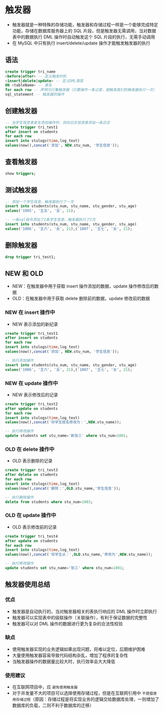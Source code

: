 # 触发器
- 触发器就是一种特殊的存储功能，触发器和存储过程一样是一个能够完成特定功能，存储在数据库服务器上的 SQL 片段，但是触发器无需调用，当对数据表中的数据执行 DML 操作时自动触发这个 SQL 片段的执行，无需手动调用
- 在 MySQL 中只有执行 insert/delete/update 操作才能触发触发器的执行

## 语法
``` sql
create trigger tri_name
<before|after> -- 定义触发时机
<insert|delete|update> -- 定义DML类型
ON <tableName> -- 表名
for each row -- 声明为行集触发器（只要操作一条记录，就触发我们的触发器执行一次）
sql_statement -- 触发器的操作
```

## 创建触发器
``` sql
-- 当学生信息表发生添加操作时，则向日志信息表添加一条日志
create trigger tri_test1
after insert on students
for each row
insert into stulogs(time,log_text)
values(now(),concat('添加', NEW.stu_num, '学生信息'));
```

## 查看触发器
``` sql
show triggers;
```

## 测试触发器
``` sql
-- 添加一个学生信息，触发器执行了一次
insert into students(stu_num, stu_name, stu_gender, stu_age)
values('1005', '王五', '女', 21);

-- 一条sql指令添加了2条学生信息，触发器执行了2次
insert into students(stu_num, stu_name, stu_gender, stu_age)
values('1006', '王六', '女', 21),('1007', '王七', '女', 21);
```

## 删除触发器
``` sql
drop trigger tri_test1;
```

## NEW 和 OLD
- NEW：在触发器中用于获取 insert 操作添加的数据，update 操作修改后的数据
- OLD：在触发器中用于获取 delete 删除前的数据，update 修改前的数据

### NEW 在 insert 操作中
-  NEW 表示添加的新纪录
``` sql
create trigger tri_test1
after insert on students
for each row
insert into stulogs(time,log_text)
values(now(),concat('添加', NEW.stu_num, '学生信息'));

-- 执行添加操作
insert into students(stu_num, stu_name, stu_gender, stu_age)
values('1006', '王六', '女', 21),('1007', '王七', '女', 21);
```

### NEW 在 update 操作中
-  NEW 表示修改后的记录
``` sql
create trigger tri_test2
after update on students
for each row
insert into stulogs(time,log_text)
values(now(),concat('将学生姓名修改为：',NEW.stu_name));

-- 执行修改操作
update students set stu_name='新张三' where stu_num=1001;
```

### OLD 在 delete 操作中
-  OLD 表示删除的记录
``` sql
create trigger tri_test3
after delete on students
for each row
insert into stulogs(time,log_text)
values(now(),concat('删除：',OLD.stu_name,'学生信息'));

-- 执行删除操作
delete from students where stu_num=1003;
```

### OLD 在 update 操作中
-  OLD 表示修改前的记录
``` sql
create trigger tri_test4
after update on students
for each row
insert into stulogs(time,log_text)
values(now(),concat('将学生从：',OLD.stu_name,'修改为',NEW.stu_name));

-- 执行修改操作
update students set stu_name='张三' where stu_num=1001;
```

## 触发器使用总结

### 优点
- 触发器是自动执行的，当对触发器相关的表执行响应的 DML 操作时立即执行
- 触发器可以实现表中的级联操作（关联操作），有利于保证数据的完整性
- 触发器可以对 DML 操作的数据进行更为复杂的合法性校验

### 缺点
- 使用触发器实现的业务逻辑如果出现问题，将难以定位，后期维护困难
- 大量使用触发器容易导致代码结构杂乱，增加了程序的复杂性
- 当触发器操作的数据量比较大时，执行效率会大大降低

### 使用建议
- 在互联网项目中，应 `避免使用触发器`
- 对于并发量不大的项目可以选择使用存储过程，但是在互联网引用中 `不提倡使用存储过程`（原因：存储过程是将实现业务的逻辑交给数据库处理，一则增加了数据库的负载，二则不利于数据库的迁移）